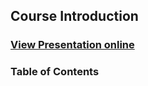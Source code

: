 ## Course Introduction
### [View Presentation online](https://rawgit.com/TelerikAcademy/Mobile-Applications-with-NativeScript/master/topics/04.%20Layouts/slides/index.html)
### Table of Contents
